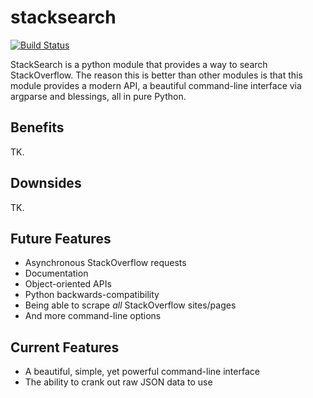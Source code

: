 # stacksearch

[![Build Status](https://travis-ci.com/ThatXliner/stacksearch.svg?branch=master)](https://travis-ci.com/ThatXliner/stacksearch)

StackSearch is a python module that provides a way to search StackOverflow. The reason this is better than other modules is that this module provides a modern API, a beautiful command-line interface via argparse and blessings, all in pure Python.

## Benefits

TK.

## Downsides

TK.

## Future Features

- Asynchronous StackOverflow requests
- Documentation
- Object-oriented APIs
- Python backwards-compatibility
- Being able to scrape _all_ StackOverflow sites/pages
- And more command-line options

## Current Features

- A beautiful, simple, yet powerful command-line interface
- The ability to crank out raw JSON data to use
